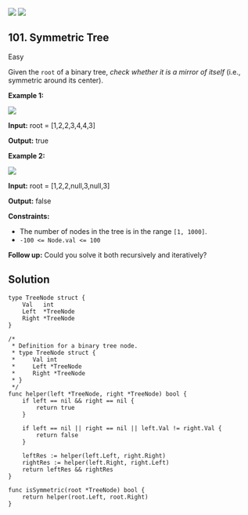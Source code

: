 [![](https://img.shields.io/github/stars/LeetCode-in-Go/LeetCode-in-Go?label=Stars&style=flat-square)](https://github.com/LeetCode-in-Go/LeetCode-in-Go)
[![](https://img.shields.io/github/forks/LeetCode-in-Go/LeetCode-in-Go?label=Fork%20me%20on%20GitHub%20&style=flat-square)](https://github.com/LeetCode-in-Go/LeetCode-in-Go/fork)

## 101\. Symmetric Tree

Easy

Given the `root` of a binary tree, _check whether it is a mirror of itself_ (i.e., symmetric around its center).

**Example 1:**

![](https://assets.leetcode.com/uploads/2021/02/19/symtree1.jpg)

**Input:** root = [1,2,2,3,4,4,3]

**Output:** true

**Example 2:**

![](https://assets.leetcode.com/uploads/2021/02/19/symtree2.jpg)

**Input:** root = [1,2,2,null,3,null,3]

**Output:** false

**Constraints:**

*   The number of nodes in the tree is in the range `[1, 1000]`.
*   `-100 <= Node.val <= 100`

**Follow up:** Could you solve it both recursively and iteratively?

## Solution

```golang
type TreeNode struct {
	Val   int
	Left  *TreeNode
	Right *TreeNode
}

/*
 * Definition for a binary tree node.
 * type TreeNode struct {
 *     Val int
 *     Left *TreeNode
 *     Right *TreeNode
 * }
 */
func helper(left *TreeNode, right *TreeNode) bool {
	if left == nil && right == nil {
		return true
	}

	if left == nil || right == nil || left.Val != right.Val {
		return false
	}

	leftRes := helper(left.Left, right.Right)
	rightRes := helper(left.Right, right.Left)
	return leftRes && rightRes
}

func isSymmetric(root *TreeNode) bool {
	return helper(root.Left, root.Right)
}
```